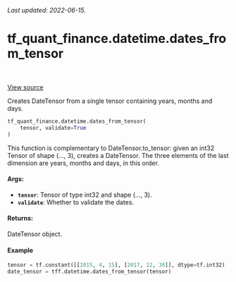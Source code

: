 <!--
This file is generated by a tool. Do not edit directly.
For open-source contributions the docs will be updated automatically.
-->

*Last updated: 2022-06-15.*

<div itemscope itemtype="http://developers.google.com/ReferenceObject">
<meta itemprop="name" content="tf_quant_finance.datetime.dates_from_tensor" />
<meta itemprop="path" content="Stable" />
</div>

# tf_quant_finance.datetime.dates_from_tensor

<!-- Insert buttons and diff -->

<table class="tfo-notebook-buttons tfo-api" align="left">
</table>

<a target="_blank" href="https://github.com/google/tf-quant-finance/blob/master/tf_quant_finance/datetime/date_tensor.py">View source</a>



Creates DateTensor from a single tensor containing years, months and days.

```python
tf_quant_finance.datetime.dates_from_tensor(
    tensor, validate=True
)
```



<!-- Placeholder for "Used in" -->

This function is complementary to DateTensor.to_tensor: given an int32 Tensor
of shape (..., 3), creates a DateTensor. The three elements of the last
dimension are years, months and days, in this order.

#### Args:


* <b>`tensor`</b>: Tensor of type int32 and shape (..., 3).
* <b>`validate`</b>: Whether to validate the dates.


#### Returns:

DateTensor object.


#### Example

```python
tensor = tf.constant([[2015, 4, 15], [2017, 12, 30]], dtype=tf.int32)
date_tensor = tff.datetime.dates_from_tensor(tensor)
```